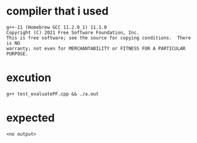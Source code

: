 # compiler that i used
```
g++-11 (Homebrew GCC 11.2.0_1) 11.1.0
Copyright (C) 2021 Free Software Foundation, Inc.
This is free software; see the source for copying conditions.  There is NO
warranty; not even for MERCHANTABILITY or FITNESS FOR A PARTICULAR PURPOSE.
```

# excution
```
g++ test_evaluatePF.cpp && ./a.out
```

# expected
```
<no output>
```